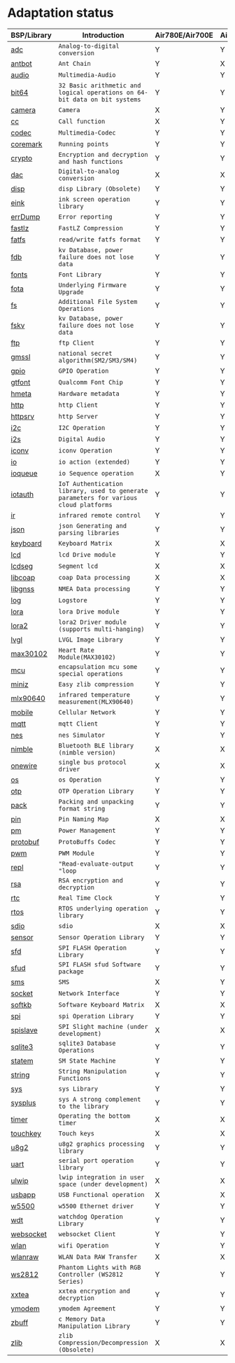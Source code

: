 # Adaptation status

|BSP/Library | Introduction|Air780E/Air700E|Air780EP|Air601|Air101/Air103|Air105|ESP32C3|ESP32S3|
|---|---|---|---|---|---|---|---|---|
|[adc](adc.md)|`Analog-to-digital conversion`|Y|Y|Y|Y|Y|Y|Y|
|[antbot](antbot.md)|`Ant Chain`|Y|X|X|X|X|X|X|
|[audio](audio.md)|`Multimedia-Audio`|Y|Y|Y|Y|Y|X|X|
|[bit64](bit64.md)|`32 Basic arithmetic and logical operations on 64-bit data on bit systems`|Y|Y|X|X|Y|Y|Y|
|[camera](camera.md)|`Camera`|X|Y|X|X|Y|X|X|
|[cc](cc.md)|`Call function`|X|Y|X|X|X|X|X|
|[codec](codec.md)|`Multimedia-Codec`|Y|Y|Y|Y|Y|X|X|
|[coremark](coremark.md)|`Running points`|Y|Y|Y|Y|Y|Y|Y|
|[crypto](crypto.md)|`Encryption and decryption and hash functions`|Y|Y|Y|Y|Y|Y|Y|
|[dac](dac.md)|`Digital-to-analog conversion`|X|X|X|X|Y|X|X|
|[disp](disp.md)|`disp Library (Obsolete)`|Y|Y|Y|Y|Y|Y|Y|
|[eink](eink.md)|`ink screen operation library`|Y|Y|Y|Y|Y|Y|Y|
|[errDump](errDump.md)|`Error reporting`|Y|Y|Y|Y|X|X|X|
|[fastlz](fastlz.md)|`FastLZ Compression`|Y|Y|Y|Y|X|X|X|
|[fatfs](fatfs.md)|`read/write fatfs format`|Y|Y|Y|Y|Y|Y|Y|
|[fdb](fdb.md)|`kv Database, power failure does not lose data`|Y|Y|Y|Y|Y|Y|Y|
|[fonts](fonts.md)|`Font Library`|Y|Y|Y|Y|Y|Y|Y|
|[fota](fota.md)|`Underlying Firmware Upgrade`|Y|Y|Y|Y|Y|X|X|
|[fs](fs.md)|`Additional File System Operations`|Y|Y|Y|Y|Y|Y|Y|
|[fskv](fskv.md)|`kv Database, power failure does not lose data`|Y|Y|Y|Y|Y|Y|Y|
|[ftp](ftp.md)|`ftp Client`|Y|Y|Y|Y|Y|Y|Y|
|[gmssl](gmssl.md)|`national secret algorithm(SM2/SM3/SM4)`|Y|Y|Y|Y|Y|X|X|
|[gpio](gpio.md)|`GPIO Operation`|Y|Y|Y|Y|Y|Y|Y|
|[gtfont](gtfont.md)|`Qualcomm Font Chip`|Y|Y|Y|Y|Y|X|X|
|[hmeta](hmeta.md)|`Hardware metadata`|Y|Y|X|X|X|X|X|
|[http](http.md)|`http Client`|Y|Y|Y|Y|Y|Y|Y|
|[httpsrv](httpsrv.md)|`http Server`|Y|Y|Y|Y|X|Y|Y|
|[i2c](i2c.md)|`I2C Operation`|Y|Y|Y|Y|Y|Y|Y|
|[i2s](i2s.md)|`Digital Audio`|Y|Y|Y|Y|X|X|X|
|[iconv](iconv.md)|`iconv Operation`|Y|Y|Y|Y|Y|Y|Y|
|[io](io.md)|`io action (extended)`|Y|Y|Y|Y|Y|Y|Y|
|[ioqueue](ioqueue.md)|`io Sequence operation`|X|Y|X|X|Y|X|X|
|[iotauth](iotauth.md)|`IoT Authentication library, used to generate parameters for various cloud platforms`|Y|Y|Y|Y|Y|Y|Y|
|[ir](ir.md)|`infrared remote control`|Y|Y|Y|Y|X|Y|Y|
|[json](json.md)|`json Generating and parsing libraries`|Y|Y|Y|Y|Y|Y|Y|
|[keyboard](keyboard.md)|`Keyboard Matrix`|X|X|X|X|Y|X|X|
|[lcd](lcd.md)|`lcd Drive module`|Y|Y|Y|Y|Y|Y|Y|
|[lcdseg](lcdseg.md)|`Segment lcd`|X|X|Y|Y|X|X|X|
|[libcoap](libcoap.md)|`coap Data processing`|X|X|X|X|X|X|X|
|[libgnss](libgnss.md)|`NMEA Data processing`|Y|Y|Y|Y|Y|Y|Y|
|[log](log.md)|`Logstore`|Y|Y|Y|Y|Y|Y|Y|
|[lora](lora.md)|`lora Drive module`|Y|Y|Y|Y|Y|Y|Y|
|[lora2](lora2.md)|`lora2 Driver module (supports multi-hanging)`|Y|Y|X|X|Y|Y|Y|
|[lvgl](lvgl.md)|`LVGL Image Library`|Y|Y|Y|Y|Y|Y|Y|
|[max30102](max30102.md)|`Heart Rate Module(MAX30102)`|Y|Y|Y|Y|Y|Y|Y|
|[mcu](mcu.md)|`encapsulation mcu some special operations`|Y|Y|Y|Y|Y|Y|Y|
|[miniz](miniz.md)|`Easy zlib compression`|Y|Y|Y|Y|Y|Y|Y|
|[mlx90640](mlx90640.md)|`infrared temperature measurement(MLX90640)`|Y|Y|Y|Y|Y|Y|Y|
|[mobile](mobile.md)|`Cellular Network`|Y|Y|X|X|X|X|X|
|[mqtt](mqtt.md)|`mqtt Client`|Y|Y|Y|Y|Y|Y|Y|
|[nes](nes.md)|`nes Simulator`|Y|Y|Y|Y|Y|X|X|
|[nimble](nimble.md)|`Bluetooth BLE library (nimble version)`|X|X|Y|Y|X|Y|Y|
|[onewire](onewire.md)|`single bus protocol driver`|X|X|X|X|X|X|X|
|[os](os.md)|`os Operation`|Y|Y|Y|Y|Y|Y|Y|
|[otp](otp.md)|`OTP Operation Library`|Y|Y|Y|Y|Y|X|X|
|[pack](pack.md)|`Packing and unpacking format string`|Y|Y|Y|Y|Y|Y|Y|
|[pin](pin.md)|`Pin Naming Map`|X|X|Y|Y|Y|X|X|
|[pm](pm.md)|`Power Management`|Y|Y|Y|Y|Y|Y|Y|
|[protobuf](protobuf.md)|`ProtoBuffs Codec`|Y|Y|Y|Y|Y|Y|Y|
|[pwm](pwm.md)|`PWM Module`|Y|Y|Y|Y|Y|Y|Y|
|[repl](repl.md)|`"Read-evaluate-output "loop`|Y|Y|Y|Y|Y|Y|Y|
|[rsa](rsa.md)|`RSA encryption and decryption`|Y|Y|Y|Y|Y|Y|Y|
|[rtc](rtc.md)|`Real Time Clock`|Y|Y|Y|Y|Y|Y|Y|
|[rtos](rtos.md)|`RTOS underlying operation library`|Y|Y|Y|Y|Y|Y|Y|
|[sdio](sdio.md)|`sdio`|X|X|Y|Y|X|X|X|
|[sensor](sensor.md)|`Sensor Operation Library`|Y|Y|Y|Y|Y|Y|Y|
|[sfd](sfd.md)|`SPI FLASH Operation Library`|Y|Y|X|X|Y|X|X|
|[sfud](sfud.md)|`SPI FLASH sfud Software package`|Y|Y|Y|Y|Y|Y|Y|
|[sms](sms.md)|`SMS`|X|Y|X|X|X|X|X|
|[socket](socket.md)|`Network Interface`|Y|Y|Y|Y|Y|Y|Y|
|[softkb](softkb.md)|`Software Keyboard Matrix`|X|X|X|X|Y|X|X|
|[spi](spi.md)|`spi Operation Library`|Y|Y|Y|Y|Y|Y|Y|
|[spislave](spislave.md)|`SPI Slight machine (under development)`|X|X|Y|Y|X|X|X|
|[sqlite3](sqlite3.md)|`sqlite3 Database Operations`|Y|Y|Y|Y|X|X|X|
|[statem](statem.md)|`SM State Machine`|Y|Y|Y|Y|Y|Y|Y|
|[string](string.md)|`String Manipulation Functions`|Y|Y|Y|Y|Y|Y|Y|
|[sys](sys.md)|`sys Library`|Y|Y|Y|Y|Y|Y|Y|
|[sysplus](sysplus.md)|`sys A strong complement to the library`|Y|Y|Y|Y|Y|Y|Y|
|[timer](timer.md)|`Operating the bottom timer`|X|X|X|X|X|X|X|
|[touchkey](touchkey.md)|`Touch keys`|X|X|Y|Y|X|X|X|
|[u8g2](u8g2.md)|`u8g2 graphics processing library`|Y|Y|Y|Y|Y|Y|Y|
|[uart](uart.md)|`serial port operation library`|Y|Y|Y|Y|Y|Y|Y|
|[ulwip](ulwip.md)|`lwip integration in user space (under development)`|X|X|Y|Y|X|Y|Y|
|[usbapp](usbapp.md)|`USB Functional operation`|X|X|X|X|Y|X|X|
|[w5500](w5500.md)|`w5500 Ethernet driver`|Y|Y|Y|Y|Y|Y|Y|
|[wdt](wdt.md)|`watchdog Operation Library`|Y|Y|Y|Y|Y|Y|Y|
|[websocket](websocket.md)|`websocket Client`|Y|Y|Y|Y|X|X|X|
|[wlan](wlan.md)|`wifi Operation`|Y|Y|Y|Y|X|Y|Y|
|[wlanraw](wlanraw.md)|`WLAN Data RAW Transfer`|X|X|X|X|X|X|X|
|[ws2812](ws2812.md)|`Phantom Lights with RGB Controller (WS2812 Series)`|Y|Y|Y|Y|X|X|X|
|[xxtea](xxtea.md)|`xxtea encryption and decryption `|Y|Y|Y|Y|X|Y|Y|
|[ymodem](ymodem.md)|`ymodem Agreement`|Y|Y|Y|Y|Y|Y|Y|
|[zbuff](zbuff.md)|`c Memory Data Manipulation Library`|Y|Y|Y|Y|Y|Y|Y|
|[zlib](zlib.md)|`zlib Compression/Decompression (Obsolete)`|X|X|Y|Y|Y|X|X|
